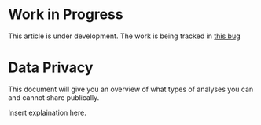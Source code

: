 # Work in Progress

This article is under development.
The work is being tracked in 
[this bug](https://bugzilla.mozilla.org/show_bug.cgi?id=1341707)

# Data Privacy

This document will give you an overview of what types of analyses you 
can and cannot share publically.

Insert explaination here.
